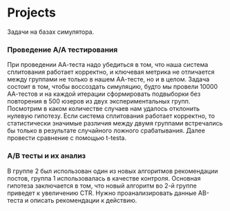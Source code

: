 # Projects
Задачи на базах симулятора. 
### Проведение А/А тестирования
При проведении АА-теста надо убедиться в том, что наша система сплитования работает корректно, и ключевая метрика не отличается между группами не только в нашем АА-тесте, но и в целом.
Задача состоит в том, чтобы воссоздать симуляцию, будто мы провели 10000 АА-тестов и на каждой итерации сформировать подвыборки без повторения в 500 юзеров из двух экспериментальных групп. Посмотрим в каком количестве случаев нам удалось отклонить нулевую гипотезу. Если система сплитования работает корректно, то статистически значимые различия между двумя группами встречались бы только в результате случайного ложного срабатывания. Далее провести сравнение с помощью t-testа.

### А/В тесты и их анализ
В группе 2 был использован один из новых алгоритмов рекомендации постов, группа 1 использовалась в качестве контроля. Основная гипотеза заключается в том, что новый алгоритм во 2-й группе приведет к увеличению CTR. Нужно проанализировать данные АB-теста и описать рекомендации к действию.
